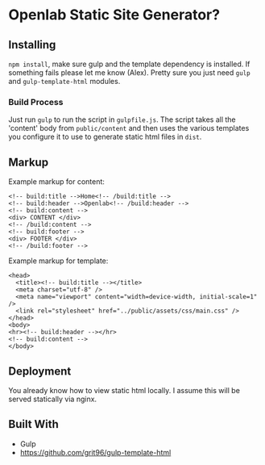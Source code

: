 # Openlab Static Site Generator?

## Installing

`npm install`, make sure gulp and the template dependency is installed. If something fails please let me know (Alex). Pretty sure you just need `gulp` and `gulp-template-html` modules.

### Build Process

Just run `gulp` to run the script in `gulpfile.js`. The script takes all the 'content' body from `public/content` and then uses the various templates you configure it to use to generate static html files in `dist`.

## Markup

Example markup for content:
```
<!-- build:title -->Home<!-- /build:title -->
<!-- build:header -->Openlab<!-- /build:header -->
<!-- build:content -->
<div> CONTENT </div>
<!-- /build:content -->
<!-- build:footer -->
<div> FOOTER </div>
<!-- /build:footer -->
```

Example markup for template:
```
<head>
  <title><!-- build:title --></title>
  <meta charset="utf-8" />
  <meta name="viewport" content="width=device-width, initial-scale=1" />
  <link rel="stylesheet" href="../public/assets/css/main.css" />
</head>
<body>
<hr><!-- build:header --></hr>
<!-- build:content -->
</body>
```

## Deployment

You already know how to view static html locally. I assume this will be served statically via nginx.

## Built With

* Gulp
* https://github.com/grit96/gulp-template-html
